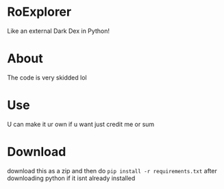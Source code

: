 # RoExplorer
Like an external Dark Dex in Python!

# About
The code is very skidded lol

# Use
U can make it ur own if u want just credit me or sum

# Download
download this as a zip and then do `pip install -r requirements.txt` after downloading python if it isnt already installed
